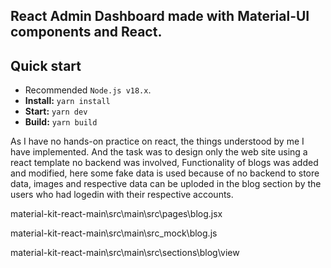 ## React Admin Dashboard made with Material-UI components and React.

## Quick start

- Recommended `Node.js v18.x`.
- **Install:** `yarn install`
- **Start:** `yarn dev`
- **Build:** `yarn build`

As I have no hands-on practice on react, the things understood by me I have implemented.
And the task was to design only the web site using a react template no backend was involved,
Functionality of blogs was added and modified, here some fake data is used because of no backend to store data, images and respective data can be uploded in the blog section by the users who had logedin with their respective accounts.

material-kit-react-main\src\main\src\pages\blog.jsx

material-kit-react-main\src\main\src\_mock\blog.js

material-kit-react-main\src\main\src\sections\blog\view
